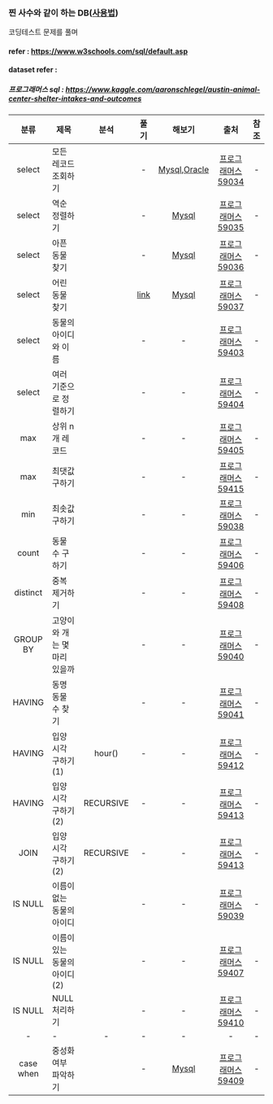 ### 찐 사수와 같이 하는 DB([사용법](./refer/README.md))
코딩테스트 문제를 풀며 
#### refer : https://www.w3schools.com/sql/default.asp
#### dataset refer : 
##### 프로그래머스 sql : https://www.kaggle.com/aaronschlegel/austin-animal-center-shelter-intakes-and-outcomes
|분류| 제목 | 분석| 풀기 | 해보기| 출처 | 참조 |
| :---: | --- | :---: | :---: | :---: | :---: | :---: |
|select|모든 레코드 조회하기||-|[Mysql](https://programmers.co.kr/learn/courses/30/lessons/59034),[Oracle](https://programmers.co.kr/learn/courses/30/lessons/59034?language=oracle)|[프로그래머스 59034](https://programmers.co.kr/learn/courses/30/lessons/59034)|-|
|select|역순 정렬하기||-|[Mysql](https://programmers.co.kr/learn/courses/30/lessons/59035)|[프로그래머스 59035](https://programmers.co.kr/learn/courses/30/lessons/59035)|-|
|select|아픈 동물 찾기||-|[Mysql](https://programmers.co.kr/learn/courses/30/lessons/59036)|[프로그래머스 59036](https://programmers.co.kr/learn/courses/30/lessons/59036)|-|
|select|어린 동물 찾기||[link](./analysis/programmers_59037_analysis.txt)|[Mysql](./query/programmers_59037_Mysql.sql)|[프로그래머스 59037](https://programmers.co.kr/learn/courses/30/lessons/59037)|-|
|select|동물의 아이디와 이름||-|-|[프로그래머스 59403](https://programmers.co.kr/learn/courses/30/lessons/59403)|-|
|select|여러 기준으로 정렬하기||-|-|[프로그래머스 59404](https://programmers.co.kr/learn/courses/30/lessons/59404)|-|
|max|상위 n개 레코드||-|-|[프로그래머스 59405](https://programmers.co.kr/learn/courses/30/lessons/59405)|-|
|max|최댓값 구하기||-|-|[프로그래머스 59415](https://programmers.co.kr/learn/courses/30/lessons/59415)|-|
|min|최솟값 구하기||-|-|[프로그래머스 59038](https://programmers.co.kr/learn/courses/30/lessons/59038)|-|
|count|동물 수 구하기||-|-|[프로그래머스 59406](https://programmers.co.kr/learn/courses/30/lessons/59406)|-|
|distinct|중복 제거하기||-|-|[프로그래머스 59408](https://programmers.co.kr/learn/courses/30/lessons/59408)|-|
|GROUP BY|고양이와 개는 몇 마리 있을까||-|-|[프로그래머스 59040](https://programmers.co.kr/learn/courses/30/lessons/59040)|-|
|HAVING|동명 동물 수 찾기||-|-|[프로그래머스 59041](https://programmers.co.kr/learn/courses/30/lessons/59041)|-|
|HAVING|입양 시각 구하기(1)|hour()|-|-|[프로그래머스 59412](https://programmers.co.kr/learn/courses/30/lessons/59412)|-|
|HAVING|입양 시각 구하기(2)|RECURSIVE|-|-|[프로그래머스 59413](https://programmers.co.kr/learn/courses/30/lessons/59413)|-|
|JOIN|입양 시각 구하기(2)|RECURSIVE|-|-|[프로그래머스 59413](https://programmers.co.kr/learn/courses/30/lessons/59413)|-|
|IS NULL|이름이 없는 동물의 아이디||-|-|[프로그래머스 59039](https://programmers.co.kr/learn/courses/30/lessons/59039)|-|
|IS NULL|이름이 있는 동물의 아이디(2)||-|-|[프로그래머스 59407](https://programmers.co.kr/learn/courses/30/lessons/59407)|-|
|IS NULL|NULL 처리하기||-|-|[프로그래머스 59410](https://programmers.co.kr/learn/courses/30/lessons/59410)|-|
|-|- |-|-|-|-|-|
|case when|중성화 여부 파악하기||-|[Mysql]()|[프로그래머스 59409](https://programmers.co.kr/learn/courses/30/lessons/59409)|-|
